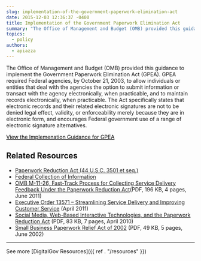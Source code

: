 ```yaml
---
slug: implementation-of-the-government-paperwork-elimination-act
date: 2015-12-03 12:36:37 -0400
title: Implementation of the Government Paperwork Elimination Act
summary: "The Office of Management and Budget (OMB) provided this guidance to implement the Government Paperwork Elimination Act (GPEA). GPEA required Federal agencies, by October 21, 2003, to allow individuals or entities that deal with the agencies the option to submit information or transact with the agency electronically, when practicable, and to maintain records electronically, when practicable."
topics:
  - policy
authors:
  - apiazza
---
```


The Office of Management and Budget (OMB) provided this guidance to implement the Government Paperwork Elimination Act (GPEA). GPEA required Federal agencies, by October 21, 2003, to allow individuals or entities that deal with the agencies the option to submit information or transact with the agency electronically, when practicable, and to maintain records electronically, when practicable. The Act specifically states that electronic records and their related electronic signatures are not to be denied legal effect, validity, or enforceability merely because they are in electronic form, and encourages Federal government use of a range of electronic signature alternatives.

<a class="button" style="color: #000000" href="https://obamawhitehouse.archives.gov/omb/fedreg_gpea2/">View the Implemenation Guidance for GPEA</a>

## Related Resources

  * [Paperwork Reduction Act (44 U.S.C. 3501 et seq.)](http://www.gpo.gov/fdsys/pkg/PLAW-104publ13/html/PLAW-104publ13.htm)
  * [Federal Collection of Information](https://obamawhitehouse.archives.gov/omb/inforeg_infocoll/)
  * [OMB M-11-26, Fast-Track Process for Collecting Service Delivery Feedback Under the Paperwork Reduction Act](https://www.whitehouse.gov/sites/whitehouse.gov/files/omb/memoranda/2011/m11-26.pdf)(PDF, 196 KB, 4 pages, June 2011)
  * [Executive Order 13571 – Streamlining Service Delivery and Improving Customer Service](http://www.whitehouse.gov/the-press-office/2011/04/27/executive-order-streamlining-service-delivery-and-improving-customer-ser) (April 2011)
  * [Social Media, Web-Based Interactive Technologies, and the Paperwork Reduction Act](https://obamawhitehouse.archives.gov/sites/default/files/omb/assets/inforeg/SocialMediaGuidance_04072010.pdf) (PDF, 83 KB, 7 pages, April 2010)
  * [Small Business Paperwork Relief Act of 2002](https://www.sba.gov/category/advocacy-navigation-structure/regulatory-policy/small-business-statutes/small-business-paperwork-relief-act-2002) (PDF, 49 KB, 5 pages, June 2002)

* * *

See more [DigitalGov Resources]({{ ref . "/resources" }})
